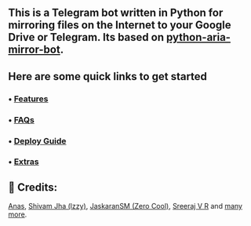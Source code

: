 ## This is a Telegram bot written in Python for mirroring files on the Internet to your Google Drive or Telegram.  Its based on [python-aria-mirror-bot](https://github.com/lzzy12/python-aria-mirror-bot).

## Here are some quick links to get started

### • [Features](https://github.com/anasty17/mirror-leech-telegram-bot/wiki/Features)

### • [FAQs](https://github.com/anasty17/mirror-leech-telegram-bot/wiki/FAQs)

### • [Deploy Guide](https://github.com/anasty17/mirror-leech-telegram-bot/wiki/Deploy-Guide)

### • [Extras](https://github.com/anasty17/mirror-leech-telegram-bot/wiki/Extras)

## 🔰 Credits:

[Anas](https://github.com/anasty17), [Shivam Jha (lzzy)](https://github.com/lzzy12), [JaskaranSM (Zero Cool)](https://github.com/jaskaranSM), [Sreeraj V R](https://github.com/SVR666) and [many more](https://github.com/anasty17/mirror-leech-telegram-bot/graphs/contributors).
